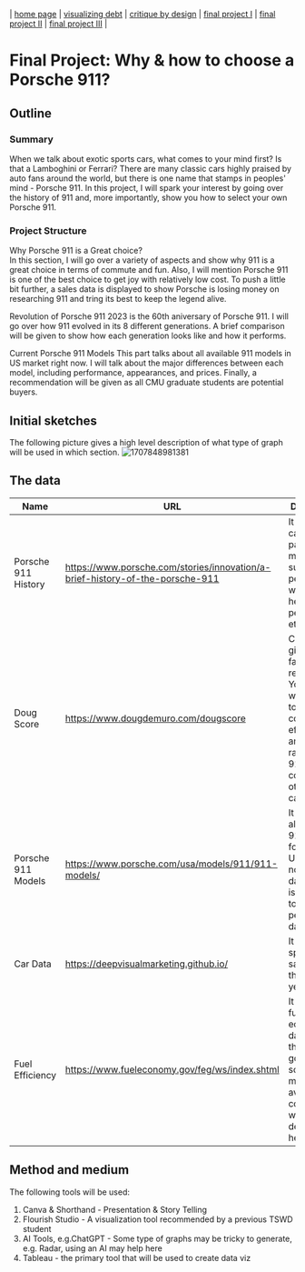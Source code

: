 | [home page](https://yzjdxfc1.github.io/telling-stories-with-data-portfolio) | [visualizing debt](visualizing-government-debt) | [critique by design](critique-by-design) | [final project I](final-project-part-one) | [final project II](final-project-part-two) | [final project III](final-project-part-three) |
# Final Project: Why & how to choose a Porsche 911?
## Outline
### Summary
When we talk about exotic sports cars, what comes to your mind first? Is that a Lamboghini or Ferrari? There are many classic cars highly praised by auto fans around the world, but there is one name that stamps in peoples' mind - Porsche 911. In this project, I will spark your interest by going over the history of 911 and, more importantly, show you how to select your own Porsche 911.  

### Project Structure
Why Porsche 911 is a Great choice?   
In this section, I will go over a variety of aspects and show why 911 is a great choice in terms of commute and fun. Also, I will mention Porsche 911 is one of the best choice to get joy with relatively low cost. To push a little bit further, a sales data is displayed to show Porsche is losing money on researching 911 and tring its best to keep the legend alive.

Revolution of Porsche 911
2023 is the 60th aniversary of Porsche 911. I will go over how 911 evolved in its 8 different generations. A brief comparison will be given to show how each generation looks like and how it performs. 

Current Porsche 911 Models
This part talks about all available 911 models in US market right now. I will talk about the major differences between each model, including performance, appearances, and prices. Finally, a recommendation will be given as all CMU graduate students are potential buyers. 

## Initial sketches
The following picture gives a high level description of what type of graph will be used in which section. 
![1707848981381](https://github.com/yzjdxfc1/telling-stories-with-data-portfolio/assets/143653487/04d85c02-533d-4f92-856a-e08288f7a1da)

## The data
| Name | URL | Description |
|------|-----|-------------|
|Porsche 911 History      |  https://www.porsche.com/stories/innovation/a-brief-history-of-the-porsche-911   | It contains car specs of past 911 models, such as time periods, weight, height, performance etc.     |
|Doug Score      | https://www.dougdemuro.com/dougscore    | Car scores given by a famous car-review Youtuber; I will use this to show cost-value efficiency and overall rating of 911 compared to other exotic cars            |
|Porsche 911 Models      |https://www.porsche.com/usa/models/911/911-models/     |    It contains all Porsche 911 models for sale in USA right now; manual data parsing is required to collect performance data       |
|Car Data | https://deepvisualmarketing.github.io/| It has car specs and sales data in the past 30 years |
|Fuel Efficiency| https://www.fueleconomy.gov/feg/ws/index.shtml| It contains fuel economy data from the government; some metrics like average fuel consumption will be derived from here| 

## Method and medium
The following tools will be used:
1. Canva & Shorthand - Presentation & Story Telling
3. Flourish Studio - A visualization tool recommended by a previous TSWD student
4. AI Tools, e.g.ChatGPT - Some type of graphs may be tricky to generate, e.g. Radar, using an AI may help here
5. Tableau - the primary tool that will be used to create data viz
